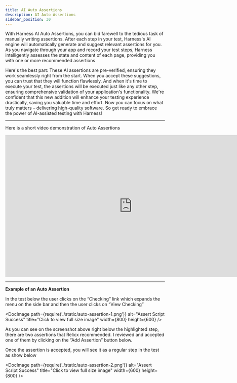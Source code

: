 ```yaml
---
title: AI Auto Assertions
description: AI Auto Assertions
sidebar_position: 30
---
```

With Harness AI Auto Assertions, you can bid farewell to the tedious task of manually writing assertions. After each step in your test, Harness's AI engine will automatically generate and suggest relevant assertions for you. As you navigate through your app and record your test steps, Harness intelligently assesses the state and content of each page, providing you with one or more recommended assertions

Here's the best part: These AI assertions are pre-verified, ensuring they work seamlessly right from the start. When you accept these suggestions, you can trust that they will function flawlessly. And when it's time to execute your test, the assertions will be executed just like any other step, ensuring comprehensive validation of your application's functionality.
We're confident that this new addition will enhance your testing experience drastically, saving you valuable time and effort. Now you can focus on what truly matters – delivering high-quality software. So get ready to embrace the power of AI-assisted testing with Harness!

***

Here is a short video demonstration of Auto Assertions

<iframe src="https://www.loom.com/embed/b877315ebfb546288f896164ce3f9ec9?sid=09672800-f6c7-4772-b430-edb9a324f991" width="800" height="450" frameborder="0" allowfullscreen></iframe>

***

**Example of an Auto Assertion**

In the test below the user clicks on the “Checking” link which expands the menu on the side bar and then the user clicks on “View Checking” 

<DocImage
  path={require('./static/auto-assertion-1.png')}
  alt="Assert Script Success"
  title="Click to view full size image"
  width={800}
  height={600}
/>

As you can see on the screenshot above right below the highlighted step, there are two assertions that Relicx recommended. I reviewed  and accepted one of them by clicking on the “Add Assertion” button below. 

Once the assertion is accepted, you will see it as a regular step in the test as show below 

<DocImage
  path={require('./static/auto-assertion-2.png')}
  alt="Assert Script Success"
  title="Click to view full size image"
  width={600}
  height={800}
/>

